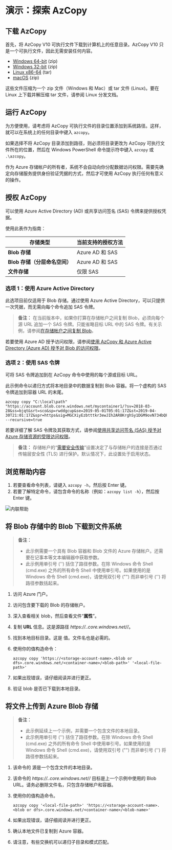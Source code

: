 # 演示：探索 AzCopy

## 下载 AzCopy

首先，将 AzCopy V10 可执行文件下载到计算机上的任意目录。AzCopy V10 只是一个可执行文件，因此无需安装任何内容。

- [Windows 64-bit](https://aka.ms/downloadazcopy-v10-windows) (zip)
- [Windows 32-bit](https://aka.ms/downloadazcopy-v10-windows-32bit) (zip)
- [Linux x86-64](https://aka.ms/downloadazcopy-v10-linux) (tar)
- [macOS](https://aka.ms/downloadazcopy-v10-mac) (zip)

这些文件压缩为一个 zip 文件（Windows 和 Mac）或 tar 文件 (Linux)。要在 Linux 上下载并解压缩 tar 文件，请参阅 Linux 分发文档。

## 运行 AzCopy

为方便使用，请考虑将 AzCopy 可执行文件的目录位置添加到系统路径。这样，就可以在系统上的任何目录中键入 `azcopy`。

如果选择不将 AzCopy 目录添加到路径，则必须将目录更改为 AzCopy 可执行文件所在的位置，然后在 Windows PowerShell 命令提示符中键入 `azcopy` 或 `.\azcopy`。

作为 Azure 存储帐户的所有者，系统不会自动向你分配数据访问权限。需要先确定向存储服务提供身份验证凭据的方式，然后才可使用 AzCopy 执行任何有意义的操作。 

## 授权 AzCopy

可以使用 Azure Active Directory (AD) 或共享访问签名 (SAS) 令牌来提供授权凭据。

使用此表作为指南：

| 存储类型 | 当前支持的授权方法 |
|--|--|
|**Blob 存储** | Azure AD 和 SAS |
|**Blob 存储（分层命名空间）** | Azure AD 和 SAS |
|**文件存储** | 仅限 SAS |

### 选项 1：使用 Azure Active Directory

此选项目前仅适用于 Blob 存储。通过使用 Azure Active Directory，可以只提供一次凭据，而无需向每个命令追加 SAS 令牌。  

> **备注：** 在当前版本中，如果你打算在存储帐户之间复制 Blob，必须向每个源 URL 追加一个 SAS 令牌。只能省略目标 URL 中的 SAS 令牌。有关示例，请参阅[在存储帐户之间复制 Blob](https://docs.microsoft.com/azure/storage/common/storage-use-azcopy-v10#transfer-data)。

若要使用 Azure AD 授予访问权限，请参阅[使用 AzCopy 和 Azure Active Directory (Azure AD) 授予对 Blob 的访问权限](https://docs.microsoft.com/azure/storage/common/storage-use-azcopy-authorize-azure-active-directory)。

### 选项 2：使用 SAS 令牌

可将 SAS 令牌追加到在 AzCopy 命令中使用的每个源或目标 URL。

此示例命令以递归方式将本地目录中的数据复制到 Blob 容器。将一个虚构的 SAS 令牌追加到容器 URL 的末尾。

```azcopy
azcopy copy "C:\local\path" "https://account.blob.core.windows.net/mycontainer1/?sv=2018-03-28&ss=bjqt&srt=sco&sp=rwddgcup&se=2019-05-01T05:01:17Z&st=2019-04-30T21:01:17Z&spr=https&sig=MGCXiyEzbtttkr3ewJIh2AR8KrghSy1DGM9ovN734bQF4%3D" --recursive=true
```

若要详细了解 SAS 令牌及其获取方式，请参阅[使用共享访问签名 (SAS) 授予对 Azure 存储资源的受限访问权限](https://docs.microsoft.com/azure/storage/common/storage-sas-overview)。

> **备注：** 存储帐户的“[需要安全传输](storage-require-secure-transfer.md)”设置决定了与存储帐户的连接是否通过传输层安全性 (TLS) 进行保护。默认情况下，此设置处于启用状态。   

## 浏览帮助内容

1. 若要查看命令列表，请键入 `azcopy -h`，然后按 Enter 键。
2. 若要了解特定命令，请包含命令的名称（例如：`azcopy list -h`），然后按 Enter 键。

![内联帮助](Images/azcopy-inline-help.png)

## 将 Blob 存储中的 Blob 下载到文件系统

>**备注：**
>- 此示例需要一个具有 Blob 容器和 Blob 文件的 Azure 存储帐户。还需要在记事本等文本编辑器中获取参数。
>- 此示例用单引号 ('') 括住了路径参数。在除 Windows 命令 Shell (cmd.exe) 之外的所有命令 Shell 中使用单引号。如果使用的是 Windows 命令 Shell (cmd.exe)，请使用双引号 ("") 而非单引号 ('') 将路径参数括起来。

1. 访问 Azure 门户。
2. 访问包含要下载的 Blob 的存储帐户。
3. 深入查看相关 blob，然后查看文件“**属性**”。
4. 复制 **URL** 信息。这是源路径 *https://<storage-account-name>.<blob or dfs>.core.windows.net/<container-name>/<blob-path>*。
5. 找到本地目标目录。这是 *<local-file-path>* 值。文件名也是必需的。
6. 使用你的值构造命令：

    ```
    azcopy copy 'https://<storage-account-name>.<blob or dfs>.core.windows.net/<container-name>/<blob-path>' '<local-file-path>'
    ```
    
7. 如果出现错误，请仔细阅读并进行更正。
8. 验证 blob 是否已下载到本地目录。 

## 将文件上传到 Azure Blob 存储

>**备注：**
>- 此示例延续上一个示例，并需要一个包含文件的本地目录。
>- 此示例用单引号 ('') 括住了路径参数。在除 Windows 命令 Shell (cmd.exe) 之外的所有命令 Shell 中使用单引号。如果使用的是 Windows 命令 Shell (cmd.exe)，请使用双引号 ("") 而非单引号 ('') 将路径参数括起来。

1. 该命令的 *<local-file-path>* 源是一个包含文件的本地目录。 
2. 该命令的 *https://<storage-account-name>.<blob or dfs>.core.windows.net/<container-name>/<blob-name>* 目标是上一个示例中使用的 Blob URL。请务必删除文件名，只包含存储帐户和容器。 
3. 使用你的值构造命令。

    ```
    azcopy copy '<local-file-path>' 'https://<storage-account-name>.<blob or dfs>.core.windows.net/<container-name>/<blob-name>'
    ```

5. 如果出现错误，请仔细阅读并进行更正。
6. 确认本地文件已复制到 Azure 容器。 
7. 请注意，有些交换机可以递归子目录和模式匹配。
